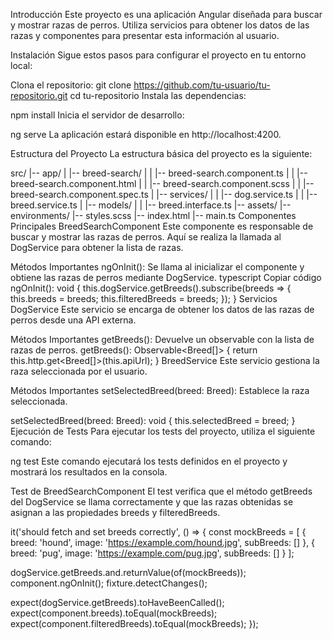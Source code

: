 Introducción
Este proyecto es una aplicación Angular diseñada para buscar y mostrar razas de perros. Utiliza servicios para obtener los datos de las razas y componentes para presentar esta información al usuario.

Instalación
Sigue estos pasos para configurar el proyecto en tu entorno local:

Clona el repositorio:
git clone https://github.com/tu-usuario/tu-repositorio.git
cd tu-repositorio
Instala las dependencias:

npm install
Inicia el servidor de desarrollo:

ng serve
La aplicación estará disponible en http://localhost:4200.

Estructura del Proyecto
La estructura básica del proyecto es la siguiente:

src/
|-- app/
|   |-- breed-search/
|   |   |-- breed-search.component.ts
|   |   |-- breed-search.component.html
|   |   |-- breed-search.component.scss
|   |   |-- breed-search.component.spec.ts
|   |-- services/
|   |   |-- dog.service.ts
|   |   |-- breed.service.ts
|   |-- models/
|   |   |-- breed.interface.ts
|-- assets/
|-- environments/
|-- styles.scss
|-- index.html
|-- main.ts
Componentes Principales
BreedSearchComponent
Este componente es responsable de buscar y mostrar las razas de perros. Aquí se realiza la llamada al DogService para obtener la lista de razas.

Métodos Importantes
ngOnInit(): Se llama al inicializar el componente y obtiene las razas de perros mediante DogService.
typescript
Copiar código
ngOnInit(): void {
  this.dogService.getBreeds().subscribe(breeds => {
    this.breeds = breeds;
    this.filteredBreeds = breeds;
  });
}
Servicios
DogService
Este servicio se encarga de obtener los datos de las razas de perros desde una API externa.

Métodos Importantes
getBreeds(): Devuelve un observable con la lista de razas de perros.
getBreeds(): Observable<Breed[]> {
  return this.http.get<Breed[]>(this.apiUrl);
}
BreedService
Este servicio gestiona la raza seleccionada por el usuario.

Métodos Importantes
setSelectedBreed(breed: Breed): Establece la raza seleccionada.

setSelectedBreed(breed: Breed): void {
  this.selectedBreed = breed;
}
Ejecución de Tests
Para ejecutar los tests del proyecto, utiliza el siguiente comando:

ng test
Este comando ejecutará los tests definidos en el proyecto y mostrará los resultados en la consola.

Test de BreedSearchComponent
El test verifica que el método getBreeds del DogService se llama correctamente y que las razas obtenidas se asignan a las propiedades breeds y filteredBreeds.

it('should fetch and set breeds correctly', () => {
  const mockBreeds = [
    { breed: 'hound', image: 'https://example.com/hound.jpg', subBreeds: [] },
    { breed: 'pug', image: 'https://example.com/pug.jpg', subBreeds: [] }
  ];
  
  dogService.getBreeds.and.returnValue(of(mockBreeds));
  component.ngOnInit();
  fixture.detectChanges();
  
  expect(dogService.getBreeds).toHaveBeenCalled();
  expect(component.breeds).toEqual(mockBreeds);
  expect(component.filteredBreeds).toEqual(mockBreeds);
});
